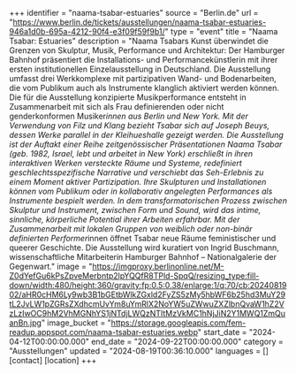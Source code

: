 +++
identifier = "naama-tsabar-estuaries"
source = "Berlin.de"
url = "https://www.berlin.de/tickets/ausstellungen/naama-tsabar-estuaries-946a1d0b-695a-4212-90f4-e3f09f59f9b1/"
type = "event"
title = "Naama Tsabar: Estuaries"
description = "Naama Tsabars Kunst überwindet die Grenzen von Skulptur, Musik, Performance und Architektur: Der Hamburger Bahnhof präsentiert die Installations- und Performancekünstlerin mit ihrer ersten institutionellen Einzelausstellung in Deutschland.
Die Ausstellung umfasst drei Werkkomplexe mit partizipativen Wand- und Bodenarbeiten, die vom Publikum auch als Instrumente klanglich aktiviert werden können. Die für die Ausstellung konzipierte Musikperformance entsteht in Zusammenarbeit mit sich als Frau definierenden oder nicht genderkonformen Musiker*innen aus Berlin und New York. Mit der Verwendung von Filz und Klang bezieht Tsabar sich auf Joseph Beuys, dessen Werke parallel in der Kleihueshalle gezeigt werden. Die Ausstellung ist der Auftakt einer Reihe zeitgenössischer Präsentationen
Naama Tsabar (geb. 1982, Israel, lebt und arbeitet in New York) erschließt in ihren interaktiven Werken versteckte Räume und Systeme, redefiniert geschlechtsspezifische Narrative und verschiebt das Seh-Erlebnis zu einem Moment aktiver Partizipation. Ihre Skulpturen und Installationen können vom Publikum oder in kollaborativ angelegten Performances als Instrumente bespielt werden. In dem transformatorischen Prozess zwischen Skulptur und Instrument, zwischen Form und Sound, wird das intime, sinnliche, körperliche Potential ihrer Arbeiten erfahrbar. Mit der Zusammenarbeit mit lokalen Gruppen von weiblich oder non-binär definierten Performer*innen öffnet Tsabar neue Räume feministischer und queerer Geschichte.
Die Ausstellung wird kuratiert von Ingrid Buschmann, wissenschaftliche Mitarbeiterin Hamburger Bahnhof – Nationalgalerie der Gegenwart."
image = "https://imgproxy.berlinonline.net/M-Z0dYefGu6kPsZpveMerbntp2lpYQQfR8TPld-SpqQ/resizing_type:fill-down/width:480/height:360/gravity:fp:0.5:0.38/enlarge:1/q:70/cb:2024081902/aHR0cHM6Ly9wb3B1bGEtbWlkZGxld2FyZS5zMy5hbWF6b25hd3MuY29tL2JvLW1pZGRsZXdhcmUvYm8uYmRlX2NoYW5uZWwuZXZlbnQvaW1hZ2VzLzIwOC9hM2VhMGNhYS1jNTdjLWQzNTItMzVkMC1hNjJiN2Y1MWQ1ZmQuanBn.jpg"
image_bucket = "https://storage.googleapis.com/fem-readup.appspot.com/naama-tsabar-estuaries.webp"
start_date = "2024-04-12T00:00:00.000"
end_date = "2024-09-22T00:00:00.000"
category = "Ausstellungen"
updated = "2024-08-19T00:36:10.000"
languages = []
[contact]
[location]
+++